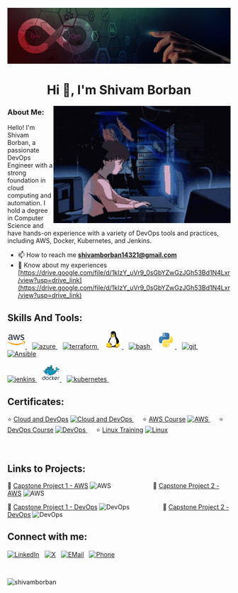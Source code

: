 ![logo](https://github.com/ShivamBorban/ShivamBorban/blob/main/GitHub-Banner.jpg)
<h1 align="center">Hi 👋, I'm Shivam Borban</h1>


<img align="right" alt="coding" width="400" src="https://github.com/ShivamBorban/ShivamBorban/blob/main/GitHub-Gif.gif">

<h3 align="left">About Me:</h3>

Hello! I'm Shivam Borban, a passionate DevOps Engineer with a strong foundation in cloud computing and automation. I hold a degree in Computer Science and have hands-on experience with a variety of DevOps tools and practices, including AWS, Docker, Kubernetes, and Jenkins.

- 📫 How to reach me **shivamborban14321@gmail.com**
- 📄 Know about my experiences [https://drive.google.com/file/d/1kIzY_uVr9_0sGbYZwGzJGh53Bd1N4Lxr/view?usp=drive_link](https://drive.google.com/file/d/1kIzY_uVr9_0sGbYZwGzJGh53Bd1N4Lxr/view?usp=drive_link)


## Skills And Tools:
<p align="left"> 
<a href="https://aws.amazon.com" target="_blank" rel="noreferrer"> <img src="https://raw.githubusercontent.com/devicons/devicon/master/icons/amazonwebservices/amazonwebservices-original-wordmark.svg" alt="aws" width="40" height="40"/> </a> &nbsp;&nbsp;
<a href="https://azure.microsoft.com/en-in/" target="_blank" rel="noreferrer"> <img src="https://img.icons8.com/?size=100&id=VLKafOkk3sBX&format=png&color=000000" alt="azure" width="40" height="40"/> </a> &nbsp;&nbsp;
<a href="https://www.terraform.io/" target="_blank" rel="noreferrer"> <img src="https://www.svgrepo.com/show/374122/terraform.svg" alt="terraform" width="40" height="40"/> </a> &nbsp;&nbsp;
<a href="https://www.linux.org/" target="_blank" rel="noreferrer"> <img src="https://raw.githubusercontent.com/devicons/devicon/master/icons/linux/linux-original.svg" alt="linux" width="40" height="40"/> </a> &nbsp;&nbsp;
<a href="https://www.gnu.org/software/bash/" target="_blank" rel="noreferrer"> <img src="https://img.icons8.com/?size=100&id=9MJf0ngDwS8z&format=png&color=000000" alt="bash" width="40" height="40"/> </a> &nbsp;&nbsp;
<a href="https://www.python.org" target="_blank" rel="noreferrer"> <img src="https://raw.githubusercontent.com/devicons/devicon/master/icons/python/python-original.svg" alt="python" width="40" height="40"/> </a> &nbsp;&nbsp;
<a href="https://git-scm.com/" target="_blank" rel="noreferrer"> <img src="https://www.vectorlogo.zone/logos/git-scm/git-scm-icon.svg" alt="git" width="40" height="40"/> </a> &nbsp;&nbsp;
<a href="https://www.ansible.com/" target="_blank" rel="noreferrer"> <img src="https://encrypted-tbn0.gstatic.com/images?q=tbn:ANd9GcR2aa1_PJXZW3Xs4-ikSetJn97kpftdMMkOHA&s" alt="Ansible" width="40" height="40"/> 
</a></p> <a href="https://www.jenkins.io" target="_blank" rel="noreferrer"> <img src="https://www.vectorlogo.zone/logos/jenkins/jenkins-icon.svg" alt="jenkins" width="40" height="40"/> </a> &nbsp;&nbsp;
<a href="https://www.docker.com/" target="_blank" rel="noreferrer"> <img src="https://raw.githubusercontent.com/devicons/devicon/master/icons/docker/docker-original-wordmark.svg" alt="docker" width="40" height="40"/> </a> &nbsp;&nbsp;
<a href="https://kubernetes.io" target="_blank" rel="noreferrer"> <img src="https://www.vectorlogo.zone/logos/kubernetes/kubernetes-icon.svg" alt="kubernetes" width="40" height="40"/> </a> &nbsp;&nbsp; <br>

## Certificates:
⭐ [Cloud and DevOps](https://lms.intellipaat.com/certificate-link/?Yz03MjY5ODUmdT0yMjI2NjMmZXh0PTE=) <a href="https://lms.intellipaat.com/certificate-link/?Yz03MjY5ODUmdT0yMjI2NjMmZXh0PTE=" target="_blank" rel="noreferrer"> <img src="https://github.com/ShivamBorban/ShivamBorban/assets/114582670/1d48419e-80b7-4144-9096-2ce962c901f7" alt="Cloud and DevOps" width="60" height="60"/> </a> &nbsp;&nbsp;&nbsp;&nbsp;                    ⭐ [AWS Course](https://lms.intellipaat.com/certificate-link/?Yz1jdXMtOTEyOTExJnU9MjIyNjYzJmV4dD0x) <a href="https://lms.intellipaat.com/certificate-link/?Yz1jdXMtOTEyOTExJnU9MjIyNjYzJmV4dD0x" target="_blank" rel="noreferrer"> <img src="https://img.icons8.com/?size=100&id=33039&format=png&color=000000" alt="AWS" width="50" height="50"/> </a> &nbsp;&nbsp;&nbsp;&nbsp;                 ⭐ [DevOps Course](https://lms.intellipaat.com/certificate-link/?Yz1jdXMtOTEyNDEyJnU9MjIyNjYzJmV4dD0x) <a href="https://lms.intellipaat.com/certificate-link/?Yz1jdXMtOTEyNDEyJnU9MjIyNjYzJmV4dD0x" target="_blank" rel="noreferrer"> <img src="https://github.com/ShivamBorban/ShivamBorban/assets/114582670/40572106-3568-4069-8db5-22e1a2cf3f3d" alt="DevOps" width="50" height="60"/> </a> &nbsp;&nbsp;&nbsp;&nbsp;                ⭐ [Linux Training](https://lms.intellipaat.com/certificate-link/?Yz1jdXMtOTEyNzQ3JnU9MjIyNjYzJmV4dD0x) <a href="https://lms.intellipaat.com/certificate-link/?Yz1jdXMtOTEyNzQ3JnU9MjIyNjYzJmV4dD0x" target="_blank" rel="noreferrer"> <img src="https://img.icons8.com/?size=100&id=17842&format=png&color=000000" alt="Linux" width="50" height="50"/> </a> 

<br>

## Links to Projects:
🌟 [Capstone Project 1 - AWS](https://github.com/ShivamBorban/Capstone-Project-1-AWS-.git)  <img src="https://img.icons8.com/?size=100&id=33039&format=png&color=000000" alt="AWS" width="40" height="40"/> &nbsp;&nbsp;&nbsp;&nbsp;&nbsp;&nbsp; &nbsp;&nbsp;&nbsp;&nbsp;&nbsp;&nbsp; &nbsp;&nbsp;&nbsp;&nbsp;&nbsp;&nbsp; &nbsp;&nbsp;🌟 [Capstone Project 2 - AWS](https://github.com/ShivamBorban/Capstone-Project-2-AWS-.git) <img src="https://img.icons8.com/?size=100&id=33039&format=png&color=000000" alt="AWS" width="40" height="40"/> 

🌟 [Capstone Project 1 - DevOps](https://github.com/ShivamBorban/Capstone-Project-1-Devops-.git) <img src="https://github.com/ShivamBorban/ShivamBorban/assets/114582670/40572106-3568-4069-8db5-22e1a2cf3f3d" alt="DevOps" width="40" height="40"/> &nbsp;&nbsp;&nbsp;&nbsp;&nbsp;&nbsp; &nbsp;&nbsp;&nbsp;&nbsp;&nbsp;&nbsp; &nbsp;&nbsp;&nbsp; 🌟 [Capstone Project 2 - DevOps](https://github.com/ShivamBorban/Capstone-Project-2-Devops-.git) <img src="https://github.com/ShivamBorban/ShivamBorban/assets/114582670/40572106-3568-4069-8db5-22e1a2cf3f3d" alt="DevOps" width="40" height="40"/>

## Connect with me:
<p align="left">
<a href="https://www.linkedin.com/in/shivam-borban/" target="blank"><img align="center" src="https://github.com/user-attachments/assets/15c83215-6df9-43c7-84e9-db1163976f71" alt="LinkedIn" height="45" width="49" /></a> &nbsp;
  <a href="https://x.com/ShivamBorban" target="blank"><img align="center" src="https://github.com/user-attachments/assets/41451908-3b27-4207-8373-088ac6b113eb" alt="X" height="35" width="40" /></a> &nbsp;
  <a href="mailto:shivamborban14321@gmail.com" target="blank"><img align="center" src="https://img.icons8.com/?size=100&id=eFPBXQop6V2m&format=png&color=000000" alt="EMail" height="46" width="41" /></a> &nbsp; 
  <a href="https://wa.me/+919111715710?text=Hi%20there!" target="blank"><img align="center" src="https://github.com/ShivamBorban/ShivamBorban/assets/114582670/77e0ce6b-ea83-4af9-9de4-e078e798bd93" alt="Phone" height="35" width="40" /></a>
</p> <br>

<p align="left"> <img src="https://komarev.com/ghpvc/?username=shivamborban&label=Profile%20views&color=0e75b6&style=flat" alt="shivamborban" /> </p>



